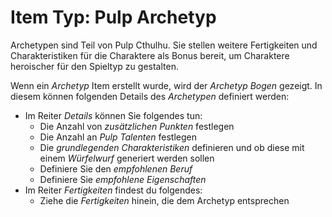 <!--- This file is auto generated from module/manual/de/item_archetype.md -->
# Item Typ: Pulp Archetyp

Archetypen sind Teil von Pulp Cthulhu. Sie stellen weitere Fertigkeiten und Charakteristiken für die Charaktere als Bonus bereit, um Charaktere heroischer für den Spieltyp zu gestalten.

Wenn ein _Archetyp_ Item erstellt wurde, wird der _Archetyp Bogen_ gezeigt.
In diesem können folgenden Details des _Archetypen_ definiert werden:

- Im Reiter _Details_ können Sie folgendes tun:
  - Die Anzahl von _zusätzlichen Punkten_ festlegen
  - Die Anzahl an _Pulp Talenten_ festlegen
  - Die _grundlegenden Charakteristiken_ definieren und ob diese mit einem _Würfelwurf_ generiert werden sollen
  - Definiere Sie den _empfohlenen Beruf_
  - Definiere Sie _empfohlene Eigenschaften_
- Im Reiter _Fertigkeiten_ findest du folgendes:
  - Ziehe die _Fertigkeiten_ hinein, die dem Archetyp entsprechen
